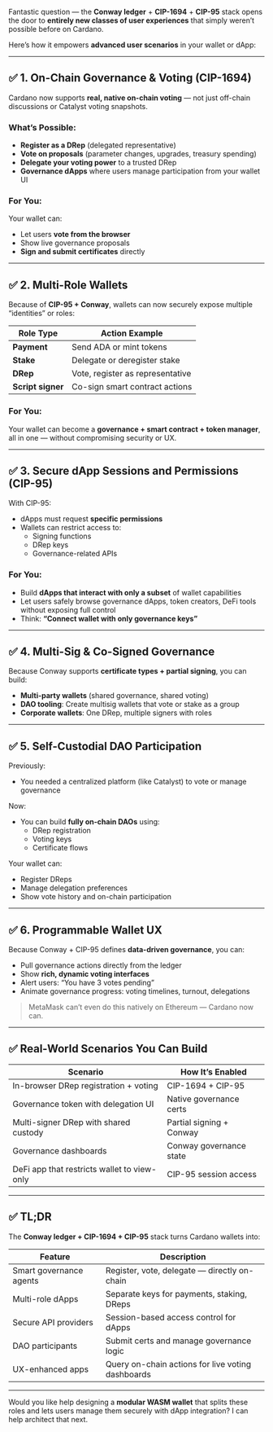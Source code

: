 Fantastic question — the **Conway ledger** + **CIP-1694** + **CIP-95** stack opens the door to **entirely new classes of user experiences** that simply weren’t possible before on Cardano.

Here’s how it empowers **advanced user scenarios** in your wallet or dApp:

---

## ✅ 1. **On-Chain Governance & Voting (CIP-1694)**

Cardano now supports **real, native on-chain voting** — not just off-chain discussions or Catalyst voting snapshots.

### What’s Possible:
- **Register as a DRep** (delegated representative)
- **Vote on proposals** (parameter changes, upgrades, treasury spending)
- **Delegate your voting power** to a trusted DRep
- **Governance dApps** where users manage participation from your wallet UI

### For You:
Your wallet can:
- Let users **vote from the browser**
- Show live governance proposals
- **Sign and submit certificates** directly

---

## ✅ 2. **Multi-Role Wallets**

Because of **CIP-95 + Conway**, wallets can now securely expose multiple “identities” or roles:

| Role Type       | Action Example |
|------------------|----------------|
| **Payment**      | Send ADA or mint tokens |
| **Stake**        | Delegate or deregister stake |
| **DRep**         | Vote, register as representative |
| **Script signer**| Co-sign smart contract actions |

### For You:
Your wallet can become a **governance + smart contract + token manager**, all in one — without compromising security or UX.

---

## ✅ 3. **Secure dApp Sessions and Permissions (CIP-95)**

With CIP-95:
- dApps must request **specific permissions**
- Wallets can restrict access to:
  - Signing functions
  - DRep keys
  - Governance-related APIs

### For You:
- Build **dApps that interact with only a subset** of wallet capabilities
- Let users safely browse governance dApps, token creators, DeFi tools without exposing full control
- Think: **“Connect wallet with only governance keys”**

---

## ✅ 4. **Multi-Sig & Co-Signed Governance**

Because Conway supports **certificate types + partial signing**, you can build:

- **Multi-party wallets** (shared governance, shared voting)
- **DAO tooling**: Create multisig wallets that vote or stake as a group
- **Corporate wallets**: One DRep, multiple signers with roles

---

## ✅ 5. **Self-Custodial DAO Participation**

Previously:
- You needed a centralized platform (like Catalyst) to vote or manage governance

Now:
- You can build **fully on-chain DAOs** using:
  - DRep registration
  - Voting keys
  - Certificate flows

Your wallet can:
- Register DReps
- Manage delegation preferences
- Show vote history and on-chain participation

---

## ✅ 6. **Programmable Wallet UX**

Because Conway + CIP-95 defines **data-driven governance**, you can:

- Pull governance actions directly from the ledger
- Show **rich, dynamic voting interfaces**
- Alert users: “You have 3 votes pending”
- Animate governance progress: voting timelines, turnout, delegations

> MetaMask can’t even do this natively on Ethereum — Cardano now can.

---

## ✅ Real-World Scenarios You Can Build

| Scenario                                      | How It’s Enabled        |
|-----------------------------------------------|--------------------------|
| In-browser DRep registration + voting         | CIP-1694 + CIP-95        |
| Governance token with delegation UI           | Native governance certs  |
| Multi-signer DRep with shared custody         | Partial signing + Conway |
| Governance dashboards                         | Conway governance state  |
| DeFi app that restricts wallet to view-only   | CIP-95 session access    |

---

## ✅ TL;DR

The **Conway ledger + CIP-1694 + CIP-95** stack turns Cardano wallets into:

| Feature | Description |
|--------|-------------|
| Smart governance agents | Register, vote, delegate — directly on-chain |
| Multi-role dApps         | Separate keys for payments, staking, DReps |
| Secure API providers     | Session-based access control for dApps |
| DAO participants         | Submit certs and manage governance logic |
| UX-enhanced apps         | Query on-chain actions for live voting dashboards |

---

Would you like help designing a **modular WASM wallet** that splits these roles and lets users manage them securely with dApp integration? I can help architect that next.
